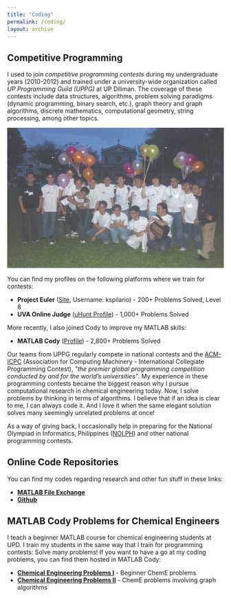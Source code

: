 ```yaml
---
title: "Coding"
permalink: /coding/
layout: archive
---
```


## Competitive Programming

I used to join *competitive programming contests* during my undergraduate years (2010-2012) and trained under a university-wide organization called *UP Programming Guild (UPPG)* at UP Diliman. The coverage of these contests include data structures, algorithms, problem solving paradigms (dynamic programming, binary search, etc.), graph theory and graph algorithms, discrete mathematics, computational geometry, string processing, among other topics. 

![UP Programming Guild in 2010](./images/uppg.png)

You can find my profiles on the following platforms where we train for contests:
- **Project Euler** ([Site](https://projecteuler.net/), Username: kspilario) - 200+ Problems Solved, Level 8
- **UVA Online Judge** ([uHunt Profile](https://uhunt.onlinejudge.org/id/58112)) - 1,000+ Problems Solved

More recently, I also joined Cody to improve my MATLAB skills:
- **MATLAB Cody** ([Profile](https://www.mathworks.com/matlabcentral/cody/players/8722869)) - 2,800+ Problems Solved 

Our teams from UPPG regularly compete in national contests and the [ACM-ICPC](https://icpc.global/) (Association for Computing Machinery - International Collegiate Programming Contest), *"the premier global programming competition conducted by and for the world’s universities"*. My experience in these programming contests became the biggest reason why I pursue computational research in chemical engineering today. Now, I solve problems by thinking in terms of algorithms. I believe that if an idea is clear to me, I can always code it. And I love it when the same elegant solution solves many seemingly unrelated problems at once!  

As a way of giving back, I occasionally help in preparing for the National Olympiad in Informatics, Philippines ([NOI.PH](https://noi.ph/)) and other national programming contests.

## Online Code Repositories

You can find my codes regarding research and other fun stuff in these links:
- [**MATLAB File Exchange**](https://www.mathworks.com/matlabcentral/profile/authors/8722869?detail=fileexchange) 
- [**Github**](https://github.com/kspilario)

## MATLAB Cody Problems for Chemical Engineers

I teach a beginner MATLAB course for chemical engineering students at UPD. I train my students in the same way that I train for programming contests: Solve many problems! If you want to have a go at my coding problems, you can find them hosted in MATLAB Cody:
- [**Chemical Engineering Problems I**](https://www.mathworks.com/matlabcentral/cody/groups/2385) - Beginner ChemE problems
- [**Chemical Engineering Problems II**](https://www.mathworks.com/matlabcentral/cody/groups/2508) - ChemE problems involving graph algorithms
